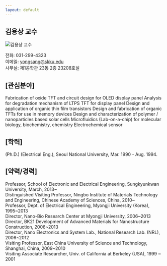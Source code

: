 ```yaml
---
layout: default
---
```


## 김용상 교수

![김용상 교수](https://ice.skku.edu/_attach/professor/EGcvfBppaXBFCkuRshkm.jpg)

전화: 031-299-4323  
이메일: yongsang@skku.edu  
사무실: 제1공학관 23동 2층 23208호실  

## [관심분야]
Fabrication of oxide TFT and circuit design for OLED display panel 
Analysis for degradation mechanism of LTPS TFT for display panel 
Design and application of organic thin film transistors 
Design and fabrication of organic TFTs for use in memory devices 
Design and characterization of polymer / nanoparticles based solar cells 
Microfluidics (Lab-on-a-chip) for molecular biology, biochemistry, chemistry 
Electrochemical sensor

## [학력]
(Ph.D.) (Electrical Eng.), Seoul National University, Mar. 1990 - Aug. 1994.

## [약력/경력]
Professor, School of Electronic and Electrical Engineering, Sungkyunkwan University, March, 2013~  
Distinguished Visiting Professor, Ningbo Institute of Materials Technology and Engineering, Chinese Academy of Sciences, China, 2010~  
Professor, Dept. of Electrical Engineering, Myongji University (Korea), 1995~2013  
Director, Nano-Bio Research Center at Myongji University, 2006~2013  
Director, BK21 Development of Advanced Materials for Nanostructure Construction, 2006~2013  
Director, Nano Electronics and System Lab., National Research Lab. (NRL), 2006~2012  
Visiting Professor, East China University of Science and Technology, Shanghai, China, 2009~2010  
Visiting Associate Researcher, Univ. of California at Berkeley (USA), 1999 ~ 2001  
